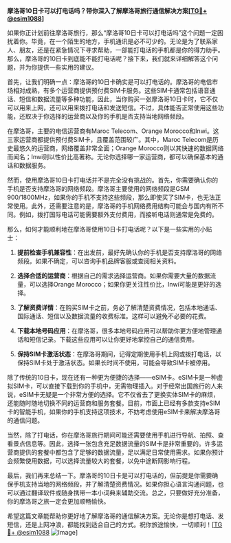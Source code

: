 **摩洛哥10日卡可以打电话吗？带你深入了解摩洛哥旅行通信解决方案[[TG💪+ @esim1088](https://t.me/s/esim1088)]**

如果你正计划前往摩洛哥旅行，那么“摩洛哥10日卡可以打电话吗”这个问题一定困扰着你。毕竟，在一个陌生的地方，手机通讯是必不可少的。无论是为了联系家人、朋友，还是在紧急情况下寻求帮助，一部能打电话的手机都是你的得力助手。那么，摩洛哥的10日卡到底能不能打电话呢？接下来，我们就来详细解答这个问题，并为你提供一些实用的建议。

首先，让我们明确一点：摩洛哥的10日卡确实是可以打电话的。摩洛哥的电信市场相对成熟，有多个运营商提供预付费SIM卡服务。这些SIM卡通常包括语音通话、短信和数据流量等多种功能，因此，当你购买一张摩洛哥10日卡时，它不仅可以用来上网，还可以用来拨打电话和发送短信。不过，具体能否正常使用这些功能，还取决于你选择的运营商以及你的手机是否支持当地网络频段。

在摩洛哥，主要的电信运营商有Maroc Telecom、Orange Morocco和Inwi。这三家运营商都提供预付费SIM卡，且覆盖范围较广。其中，Maroc Telecom是历史最悠久的运营商，网络覆盖非常全面；Orange Morocco则以其快速的数据网络而闻名；Inwi则以性价比高著称。无论你选择哪一家运营商，都可以确保基本的通话和数据服务。

然而，使用摩洛哥10日卡打电话并不是完全没有挑战的。首先，你需要确认你的手机是否支持摩洛哥的网络频段。摩洛哥主要使用的网络频段是GSM 900/1800MHz，如果你的手机不支持这些频段，那么即使买了SIM卡，也无法正常使用。此外，还需要注意的是，摩洛哥的手机网络费用结构可能会与国内有所不同。例如，拨打国际电话可能需要额外支付费用，而接听电话则通常是免费的。

那么，如何才能顺利地在摩洛哥使用10日卡打电话呢？以下是一些实用的小贴士：

1. **提前检查手机兼容性**：在出发前，最好先确认你的手机是否支持摩洛哥的网络频段。如果不确定，可以咨询手机品牌客服或查阅相关资料。

2. **选择合适的运营商**：根据自己的需求选择运营商。如果你需要大量的数据流量，可以选择Orange Morocco；如果你更关注性价比，Inwi可能是更好的选择。

3. **了解资费详情**：在购买SIM卡之前，务必了解清楚资费情况，包括本地通话、国际通话、短信以及数据流量的收费标准。这样可以避免不必要的花费。

4. **下载本地号码应用**：在摩洛哥，很多本地号码应用可以帮助你更方便地管理通话和短信记录。下载这些应用可以让你更好地掌控自己的通信费用。

5. **保持SIM卡激活状态**：在摩洛哥期间，记得定期使用手机上网或拨打电话，以保持SIM卡处于激活状态。如果长时间不使用，可能会导致SIM卡被停用。

除了传统的10日卡，现在还有一种更为便捷的选择——eSIM卡。eSIM卡是一种虚拟SIM卡，可以直接下载到你的手机中，无需物理插入。对于经常出国旅行的人来说，eSIM卡无疑是一个非常方便的选择。它不仅省去了更换实体SIM卡的麻烦，还能随时随地切换不同的运营商和服务套餐。目前，市面上已经有多款支持eSIM卡的智能手机，如果你的手机支持这项技术，不妨考虑使用eSIM卡来解决摩洛哥的通信问题。

当然，除了打电话，你在摩洛哥旅行期间可能还需要使用手机进行导航、拍照、查看景点信息等。因此，选择一张包含充足数据流量的SIM卡是非常重要的。许多运营商提供的套餐中都包含了足够的数据流量，足以满足日常使用需求。如果你预计会频繁使用数据，可以选择流量较大的套餐，以免中途断网影响行程。

最后，我们再来总结一下。摩洛哥的10日卡是可以打电话的，但前提是你需要确保手机支持当地的网络频段，并了解清楚资费情况。如果你担心语言沟通问题，也可以通过翻译软件或随身携带一本小词典来辅助交流。总之，只要做好充分准备，你的摩洛哥之旅一定会更加顺畅愉快。

希望这篇文章能帮助你更好地了解摩洛哥的通信解决方案。无论你是想打电话、发短信，还是上网冲浪，都能找到适合自己的方式。祝你旅途愉快，一切顺利！[[TG💪+ @esim1088](https://t.me/s/esim1088) ![Image](https://i.postimg.cc/4NQfJmqS/Snipaste-2025-05-13-00-14-12.png)]